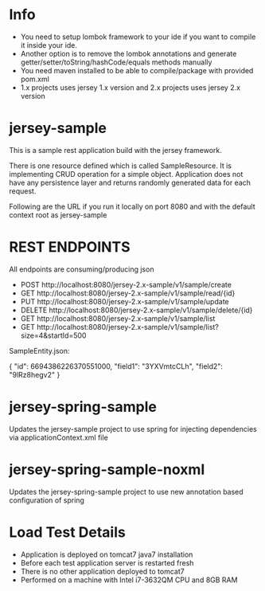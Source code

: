 Info
============
- You need to setup lombok framework to your ide if you want to compile it inside your ide.
- Another option is to remove the lombok annotations and generate getter/setter/toString/hashCode/equals methods manually
- You need maven installed to be able to compile/package with provided pom.xml
- 1.x projects uses jersey 1.x version and 2.x projects uses jersey 2.x version

jersey-sample
===============

This is a sample rest application build with the jersey framework.


There is one resource defined which is called SampleResource. It is implementing CRUD operation for a simple object. Application does not have any persistence layer and returns randomly generated data for each request.


Following are the URL if you run it locally on port 8080 and with the default context root as jersey-sample


REST ENDPOINTS
===============

All endpoints are consuming/producing json 


- POST    http://localhost:8080/jersey-2.x-sample/v1/sample/create
- GET     http://localhost:8080/jersey-2.x-sample/v1/sample/read/{id}
- PUT     http://localhost:8080/jersey-2.x-sample/v1/sample/update
- DELETE  http://localhost:8080/jersey-2.x-sample/v1/sample/delete/{id}
- GET  http://localhost:8080/jersey-2.x-sample/v1/sample/list
- GET  http://localhost:8080/jersey-2.x-sample/v1/sample/list?size=4&startId=500


SampleEntity.json:

{
"id": 6694386226370551000,
"field1": "3YXVmtcCLh",
"field2": "9lRz8hegv2"
}


jersey-spring-sample
======================

Updates the jersey-sample project to use spring for injecting dependencies via applicationContext.xml file


jersey-spring-sample-noxml
============================

Updates the jersey-spring-sample project to use new annotation based configuration of spring



Load Test Details
=================
- Application is deployed on tomcat7 java7 installation
- Before each test application server is restarted fresh
- There is no other application deployed to tomcat7
- Performed on a machine with Intel i7-3632QM CPU and 8GB RAM
